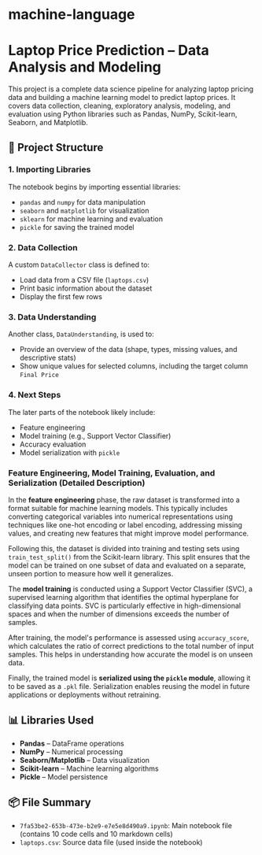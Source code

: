 # machine-language
# Laptop Price Prediction – Data Analysis and Modeling

This project is a complete data science pipeline for analyzing laptop pricing data and building a machine learning model to predict laptop prices. It covers data collection, cleaning, exploratory analysis, modeling, and evaluation using Python libraries such as Pandas, NumPy, Scikit-learn, Seaborn, and Matplotlib.

## 📁 Project Structure

### 1. **Importing Libraries**
The notebook begins by importing essential libraries:
- `pandas` and `numpy` for data manipulation
- `seaborn` and `matplotlib` for visualization
- `sklearn` for machine learning and evaluation
- `pickle` for saving the trained model

### 2. **Data Collection**
A custom `DataCollector` class is defined to:
- Load data from a CSV file (`laptops.csv`)
- Print basic information about the dataset
- Display the first few rows

### 3. **Data Understanding**
Another class, `DataUnderstanding`, is used to:
- Provide an overview of the data (shape, types, missing values, and descriptive stats)
- Show unique values for selected columns, including the target column `Final Price`

### 4. **Next Steps**
The later parts of the notebook likely include:
- Feature engineering
- Model training (e.g., Support Vector Classifier)
- Accuracy evaluation
- Model serialization with `pickle`
### Feature Engineering, Model Training, Evaluation, and Serialization (Detailed Description)

In the **feature engineering** phase, the raw dataset is transformed into a format suitable for machine learning models. This typically includes converting categorical variables into numerical representations using techniques like one-hot encoding or label encoding, addressing missing values, and creating new features that might improve model performance.

Following this, the dataset is divided into training and testing sets using `train_test_split()` from the Scikit-learn library. This split ensures that the model can be trained on one subset of data and evaluated on a separate, unseen portion to measure how well it generalizes.

The **model training** is conducted using a Support Vector Classifier (SVC), a supervised learning algorithm that identifies the optimal hyperplane for classifying data points. SVC is particularly effective in high-dimensional spaces and when the number of dimensions exceeds the number of samples.

After training, the model's performance is assessed using `accuracy_score`, which calculates the ratio of correct predictions to the total number of input samples. This helps in understanding how accurate the model is on unseen data.

Finally, the trained model is **serialized using the `pickle` module**, allowing it to be saved as a `.pkl` file. Serialization enables reusing the model in future applications or deployments without retraining.


## 📊 Libraries Used

- **Pandas** – DataFrame operations
- **NumPy** – Numerical processing
- **Seaborn/Matplotlib** – Data visualization
- **Scikit-learn** – Machine learning algorithms
- **Pickle** – Model persistence

## 📦 File Summary

- `7fa53be2-653b-473e-b2e9-e7e5e8d490a9.ipynb`: Main notebook file (contains 10 code cells and 10 markdown cells)
- `laptops.csv`: Source data file (used inside the notebook)
